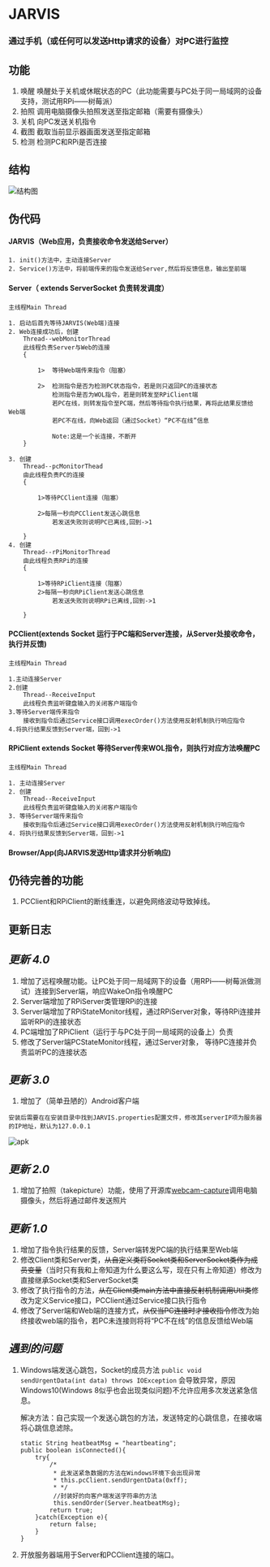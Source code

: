 # JARVIS

### 通过手机（或任何可以发送Http请求的设备）对PC进行监控

## 功能

1. 唤醒 唤醒处于关机或休眠状态的PC（此功能需要与PC处于同一局域网的设备支持，测试用RPi——树莓派）
2. 拍照 调用电脑摄像头拍照发送至指定邮箱（需要有摄像头）
3. 关机 向PC发送关机指令
4. 截图 截取当前显示器画面发送至指定邮箱
5. 检测 检测PC和RPi是否连接

## 结构
![结构图][1]
## 伪代码

#### JARVIS（Web应用，负责接收命令发送给Server）

	1. init()方法中，主动连接Server
	2. Service()方法中，将前端传来的指令发送给Server,然后将反馈信息，输出至前端
	

#### Server（ extends ServerSocket	负责转发调度）
	
	主线程Main Thread
	
	1. 启动后首先等待JARVIS(Web端)连接
	2. Web连接成功后，创建
		Thread--webMonitorThread
		此线程负责Server与Web的连接
        {
		
    		1>  等待Web端传来指令（阻塞）

    		2>  检测指令是否为检测PC状态指令，若是则只返回PC的连接状态
    			检测指令是否为WOL指令，若是则转发至RPiClient端
    		  	若PC在线，则转发指令至PC端，然后等待指令执行结果，再将此结果反馈给Web端
    		  	若PC不在线，向Web返回（通过Socket）“PC不在线”信息		
    		
    		    Note:这是一个长连接，不断开
		}

	3. 创建
		Thread--pcMonitorThead
		由此线程负责PC的连接
        {
		
    		1>等待PCClient连接（阻塞）

    		2>每隔一秒向PCClient发送心跳信息
    			若发送失败则说明PC已离线,回到->1

		}
	4. 创建
		Thread--rPiMonitorThread
		由此线程负责RPi的连接
        {
		
    		1>等待RPiClient连接（阻塞）
    		2>每隔一秒向RPiClient发送心跳信息
    			若发送失败则说明RPi已离线,回到->1

		}	

#### PCClient(extends Socket 运行于PC端和Server连接，从Server处接收命令，执行并反馈)
	主线程Main Thread
	
	1.主动连接Server
	2.创建
		Thread--ReceiveInput
		此线程负责监听键盘输入的关闭客户端指令
	3.等待Server端传来指令
		接收到指令后通过Service接口调用execOrder()方法使用反射机制执行响应指令
	4.将执行结果反馈到Server端，回到->1


#### RPiClient extends Socket 等待Server传来WOL指令，则执行对应方法唤醒PC
	
	主线程Main Thread
	
	1. 主动连接Server
	2. 创建
		Thread--ReceiveInput
		此线程负责监听键盘输入的关闭客户端指令
	3. 等待Server端传来指令
		接收到指令后通过Service接口调用execOrder()方法使用反射机制执行响应指令
	4. 将执行结果反馈到Server端，回到->1	


#### Browser/App(向JARVIS发送Http请求并分析响应)


## 仍待完善的功能

1. PCClient和RPiClient的断线重连，以避免网络波动导致掉线。

## 更新日志

## *更新 4.0*
1. 增加了远程唤醒功能。让PC处于同一局域网下的设备（用RPi——树莓派做测试）连接到Server端，响应WakeOn指令唤醒PC
2. Server端增加了RPiServer类管理RPi的连接
3. Server端增加了RPiStateMonitor线程，通过RPiServer对象，等待RPi连接并监听RPi的连接状态 
4. PC端增加了RPiClient（运行于与PC处于同一局域网的设备上）负责
5. 修改了Server端PCStateMonitor线程，通过Server对象， 等待PC连接并负责监听PC的连接状态

## *更新 3.0*
1. 增加了（简单丑陋的）Android客户端
```
安装后需要在在安装目录中找到JARVIS.properties配置文件，修改其serverIP项为服务器的IP地址，默认为127.0.0.1
```
![apk][2]
## *更新 2.0*
1. 增加了拍照（takepicture）功能，使用了开源库[webcam-capture][3]调用电脑摄像头，然后将通过邮件发送照片

## *更新 1.0*

1. 增加了指令执行结果的反馈，Server端转发PC端的执行结果至Web端
2. 修改Client类和Server类，~~从自定义类将Socket类和ServerSocket类作为成员变量~~（当时只有我和上帝知道为什么要这么写，现在只有上帝知道）修改为直接继承Socket类和ServerSocket类
3. 修改了执行指令的方法，~~从在Client类main方法中直接反射机制调用Util类~~修改为定义Service接口，PCClient通过Service接口执行指令
4. 修改了Server端和Web端的连接方式，~~从仅当PC连接时才接收指令~~修改为始终接收web端的指令，若PC未连接则将将“PC不在线”的信息反馈给Web端


 
## *遇到的问题*

 1. Windows端发送心跳包，Socket的成员方法
	 `public void sendUrgentData(int data)
			throws IOException`
    会导致异常，原因Windows10(Windows 8似乎也会出现类似问题)不允许应用多次发送紧急信息。

	解决方法：自己实现一个发送心跳包的方法，发送特定的心跳信息，在接收端将心跳信息滤除。
	```
	static String heatbeatMsg = "heartbeating";
	public boolean isConnected(){
		try{
			/*
			 * 此发送紧急数据的方法在Windows环境下会出现异常
			 * this.pcClient.sendUrgentData(0xff);
			 * */
			 //封装好的向客户端发送字符串的方法 
			 this.sendOrder(Server.heatbeatMsg);
			return true;
		}catch(Exception e){
		    return false;
		}
	}
	```
 2. 开放服务器端用于Server和PCClient连接的端口。


  [1]:https://raw.githubusercontent.com/pokerfaceSad/JARVIS/master/pic/Syetem01.png
  [2]: https://raw.githubusercontent.com/pokerfaceSad/JARVIS/master/pic/apk.png
  [3]: https://github.com/sarxos/webcam-capture